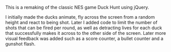 This is a remaking of the classic NES game Duck Hunt using jQuery. 

I initially made the ducks animate, fly across the screen from a random height and react to being shot. Later I added code to limit the number of shots that can be fired per round, as well as detracting lives for each duck that successfully makes it across to the other side of the screen. Later more visual feedback was added such as a score counter, a bullet counter and a gunshot flash. 